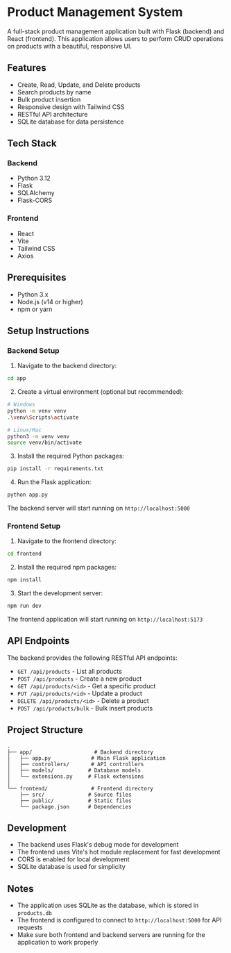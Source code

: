 # Product Management System

A full-stack product management application built with Flask (backend) and React (frontend). This application allows users to perform CRUD operations on products with a beautiful, responsive UI.

## Features

- Create, Read, Update, and Delete products
- Search products by name
- Bulk product insertion
- Responsive design with Tailwind CSS
- RESTful API architecture
- SQLite database for data persistence

## Tech Stack

### Backend
- Python 3.12
- Flask
- SQLAlchemy
- Flask-CORS

### Frontend
- React
- Vite
- Tailwind CSS
- Axios

## Prerequisites

- Python 3.x
- Node.js (v14 or higher)
- npm or yarn

## Setup Instructions

### Backend Setup

1. Navigate to the backend directory:
```bash
cd app
```

2. Create a virtual environment (optional but recommended):
```bash
# Windows
python -m venv venv
.\venv\Scripts\activate

# Linux/Mac
python3 -m venv venv
source venv/bin/activate
```

3. Install the required Python packages:
```bash
pip install -r requirements.txt
```

4. Run the Flask application:
```bash
python app.py
```

The backend server will start running on `http://localhost:5000`

### Frontend Setup

1. Navigate to the frontend directory:
```bash
cd frontend
```

2. Install the required npm packages:
```bash
npm install
```

3. Start the development server:
```bash
npm run dev
```

The frontend application will start running on `http://localhost:5173`

## API Endpoints

The backend provides the following RESTful API endpoints:

- `GET /api/products` - List all products
- `POST /api/products` - Create a new product
- `GET /api/products/<id>` - Get a specific product
- `PUT /api/products/<id>` - Update a product
- `DELETE /api/products/<id>` - Delete a product
- `POST /api/products/bulk` - Bulk insert products

## Project Structure

```
.
├── app/                    # Backend directory
│   ├── app.py             # Main Flask application
│   ├── controllers/       # API controllers
│   ├── models/           # Database models
│   └── extensions.py     # Flask extensions
│
└── frontend/              # Frontend directory
    ├── src/              # Source files
    ├── public/           # Static files
    └── package.json      # Dependencies
```

## Development

- The backend uses Flask's debug mode for development
- The frontend uses Vite's hot module replacement for fast development
- CORS is enabled for local development
- SQLite database is used for simplicity

## Notes

- The application uses SQLite as the database, which is stored in `products.db`
- The frontend is configured to connect to `http://localhost:5000` for API requests
- Make sure both frontend and backend servers are running for the application to work properly 